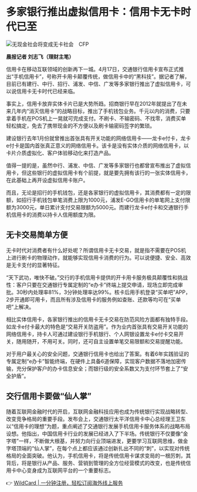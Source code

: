 # 多家银行推出虚拟信用卡：信用卡无卡时代已至

![无现金社会将变成无卡社会　CFP](<//k.sinaimg.cn/n/finance/transform/20170419/hdh0-fyeiwny3787305.jpg/w700d1q75cms.jpg?by=cms_fixed_width>)

**晨报记者 刘志飞（理财主笔）**

信用卡在移动互联领域的创新再下一城。4月17日，交通银行信用卡宣布正式推出“手机信用卡”，号称开卡用卡颠覆传统，做信用卡中的“黑科技”。据记者了解，目前已有建行、中行、招行、浦发、中信、广发等多家银行推出了虚拟信用卡，可以说信用卡无卡时代已经来临。

事实上，信用卡放弃实体卡片已是大势所趋。招商银行早在2012年就提出了在未来几年内“消灭信用卡”的战略目标，推出了手机钱包业务。千元以内的消费，只要拿着手机在POS机上一晃就可完成支付。不刷卡、不输密码、不找零，消费买单轻松搞定，免去了携带现金的不方便以及刷卡输密码签字的繁琐。

建设银行去年1月份就曾推出首张具有开关功能的网络信用卡——龙卡e付卡，龙卡e付卡是国内首张真正意义的网络信用卡。该卡是没有实体介质的网络信用卡，以卡片介质虚拟化、客户体验移动化来打造产品。

值得一提的是，虽然中行、浦发、中信、广发等多家银行也都曾宣布推出了虚拟信用卡，但这些银行的虚拟信用卡有个前提，就是要先拥有该行的一张实体信用卡，在此基础上再开设虚拟信用卡账户。

而且，无论是招行的手机钱包，还是各家银行的虚拟信用卡，其消费都有一定的限额，如招行手机钱包单笔消费上限为1000元，浦发E-GO信用卡的单笔网上支付限额为3000元，单日累计支付交易限额为5000元。而建行龙卡e付卡和交通银行手机信用卡的消费以持卡人信用额度为限。

## 无卡交易简单方便

无卡时代对消费者有什么好处呢？所谓信用卡无卡交易，就是指不需要在POS机上进行刷卡的物理动作，就能够实现信用卡消费的行为。可以说便捷、安全、高效是无卡支付的显著特征。

“天下武功，唯快不破。”交行的手机信用卡提供的开卡用卡服务极具颠覆性和挑战性：客户只要在交通银行专属定制的“e办卡”终端上提交申请，现场立即完成审批。30秒内处理率81%，3分钟处理率达99%。核卡后用手机登录“买单吧”APP，2步开通即可用卡，而且所有涉及信用卡的服务例如查账、还款等均可在“买单吧”上解决。

相比实体信用卡，各家银行推出的信用卡无卡交易在防范风险方面都有独特手段。如龙卡e付卡最大的特色是“交易开关防盗用”。作为业内首张具有交易开关功能的网络信用卡，持卡人可通过建设银行手机银行、个人网银设置龙卡e付卡交易开关，随用随开，不用可关。同时，还可自主设置单笔交易限额和交易提醒功能。

对于用户最关心的安全问题，交通银行信用卡也给出了答案。有着6年实践验证的专属定制“e办卡”智能终端，在硬件上具备6道保障，实现客户数据不落地加密传输，充分保护客户的办卡信息安全；而银行级的安全系数又为支付环节套上了“安全护盾”。

## 交行信用卡要做“仙人掌”

随着互联网金融时代的开启，互联网金融科技应用也成为传统银行实现战略转型、改变竞争格局的重要手段。发布会上，交通银行太平洋信用卡中心总经理王卫东以“信用卡的理想”为题，重点阐述了交通银行发展手机信用卡服务体系的战略布局设想。他指出，中国信用卡行业的发展已经进入了下半场。传统银行不仅要像“金字塔”一样，不断做大根基，并努力向行业顶端进发，更要学习互联网思维，做金字塔顶端的“仙人掌”，在每个点上都应该通过创新扎出不同的“刺”，以实现对传统格局的全面突破。他认为，手机信用卡，将是传统信用卡谋求变局的一根厉刺，其背后，将是银行从产品、服务、营销到管理的全方位经营模式的改变，也是传统信用卡中心变身成为互联网平台的一个重要标志。

👉 [WildCard | 一分钟注册，轻松订阅海外线上服务](https://bbtdd.com/WildCard)